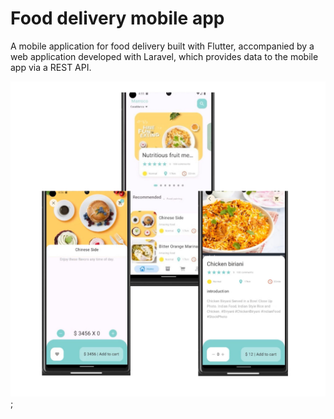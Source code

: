 # Food delivery mobile app
A mobile application for food delivery built with Flutter, accompanied by a web application developed with Laravel, which provides data to the mobile app via a REST API.

![Alt text](./image/app.png "grid-layout");

